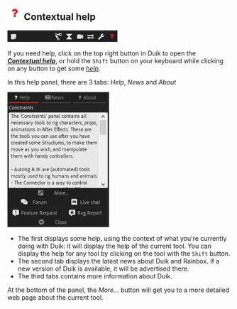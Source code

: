 ## ![Help icon](img/duik-icons/help-icon-red.png) Contextual help

![](img\duik-screenshots\Help-window\help-panel2.png)

If you need help, click on the top right button in Duik to open the [***Contextual help***](contextual-help.md), or hold the `Shift` button on your keyboard while clicking on any button to get some [*help*](contextual-help.md).

In this help panel, there are 3 tabs: *Help*, *News* and *About*

![Contextual Help panels](img/duik-screenshots/Help-window/general-help-window.png)

- The first displays some help, using the context of what you're currently doing with Duik: it will display the help of the current tool. You can display the help for any tool by clicking on the tool with the `Shift` button.
- The second tab displays the latest news about Duik and Rainbox. If a new version of Duik is available, it will be advertised there.
- The third tabs contains more information about Duik.

At the bottom of the panel, the _More..._ button will get you to a more detailed web page about the current tool.
